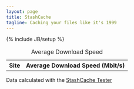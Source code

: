 ```yaml
---
layout: page
title: StashCache
tagline: Caching your files like it's 1999
---
```

{% include JB/setup %}

<section>

<div class="row">
  <div class="col-sm-6">
    <table id="averagequality" class="table table-bordered table-condensed qualitymap">
      <caption>Average Download Speed</caption>
      <tr>
        <th>Site</th>
        <th>Average Download Speed (Mbit/s)</th>
      </tr>
    </table>
  </div>
  <div class="col-sm-6">
    <div class="chart">
    </div>
  </div>
</div>

Data calculated with the <a href="https://stashcache-tester.readthedocs.org">StashCache Tester</a>

</section>
